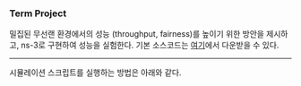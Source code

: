 ### Term Project

밀집된 무선랜 환경에서의 성능 (throughput, fairness)를 높이기 위한 방안을 제시하고, ns-3로 구현하여 성능을 실험한다.
기본 소스코드는 [여기](http://210.115.226.221/ns-3.27-project.tar.gz)에서 다운받을 수 있다.

---

시뮬레이션 스크립트를 실행하는 방법은 아래와 같다.

```./waf --run "scratch/run --col=
